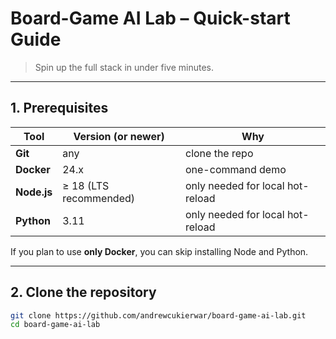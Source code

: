# Board-Game AI Lab – Quick-start Guide

> Spin up the full stack in under five minutes.

---

## 1. Prerequisites
| Tool | Version (or newer) | Why |
|------|--------------------|-----|
| **Git** | any | clone the repo |
| **Docker** | 24.x | one-command demo |
| **Node.js** | ≥ 18 (LTS recommended) | only needed for local hot-reload |
| **Python** | 3.11 | only needed for local hot-reload |

If you plan to use **only Docker**, you can skip installing Node and Python.

---

## 2. Clone the repository
```bash
git clone https://github.com/andrewcukierwar/board-game-ai-lab.git
cd board-game-ai-lab
